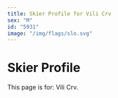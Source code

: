 ```yaml
---
title: Skier Profile for Vili Crv
sex: "M"
id: "5931"
image: "/img/flags/slo.svg" 
---
```


# Skier Profile

This page is for: Vili Crv.
    